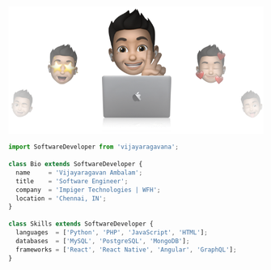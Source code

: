 <p align="center">
  <img src="https://github.com/vijayaragavana/vijayaragavana/blob/main/cover-vijayaragavana.png" />
</p>

```js
import SoftwareDeveloper from 'vijayaragavana';

class Bio extends SoftwareDeveloper {
  name     = 'Vijayaragavan Ambalam';
  title    = 'Software Engineer';
  company  = 'Impiger Technologies | WFH';
  location = 'Chennai, IN';
}

class Skills extends SoftwareDeveloper {
  languages  = ['Python', 'PHP', 'JavaScript', 'HTML'];
  databases  = ['MySQL', 'PostgreSQL', 'MongoDB'];
  frameworks = ['React', 'React Native', 'Angular', 'GraphQL'];
}
```
